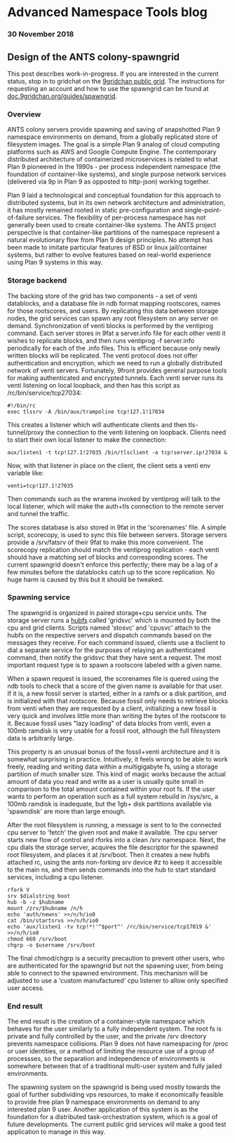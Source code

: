 # Advanced Namespace Tools blog 

### 30 November 2018

## Design of the ANTS colony-spawngrid

This post describes work-in-progress. If you are interested in the current status, stop in to gridchat on the [9gridchan public grid](http://wiki.9gridchan.org/public_grid/index.html). The instructions for requesting an account and how to use the spawngrid can be found at [doc.9gridchan.org/guides/spawngrid](//doc.9gridchan.org/guides/spawngrid).

### Overview

ANTS colony servers provide spawning and saving of snapshotted Plan 9 namespace environments on demand, from a globally replicated store of filesystem images. The goal is a simple Plan 9 analog of cloud computing platforms such as AWS and Google Compute Engine. The contemporary distributed architecture of containerized microservices is related to what Plan 9 pioneered in the 1990s - per process independent namespace (the foundation of container-like systems), and single purpose network services (delivered via 9p in Plan 9 as opposted to http-json) working together.

Plan 9 laid a technological and conceptual foundation for this approach to distributed systems, but in its own network architecture and administration, it has mostly remained rooted in static pre-configuration and single-point-of-failure services. The flexibility of per-process namespace has not generally been used to create container-like systems. The ANTS project perspective is that container-like partitions of the namespace represent a natural evolutionary flow from Plan 9 design principles. No attempt has been made to imitate particular features of BSD or linux jail/container systems, but rather to evolve features based on real-world experience using Plan 9 systems in this way.

### Storage backend

The backing store of the grid has two components - a set of venti datablocks, and a database file in ndb format mapping rootscores, names for those rootscores, and users. By replicating this data between storage nodes, the grid services can spawn any root filesystem on any server on demand. Synchronization of venti blocks is performed by the ventiprog command. Each server stores in 9fat a server.info file for each other venti it wishes to replicate blocks, and then runs ventiprog -f server.info periodically for each of the .info files. This is efficient because only newly written blocks will be replicated. The venti protocol does not offer authentication and encryption, which we need to run a globally distributed network of venti servers. Fortunately, 9front provides general purpose tools for making authenticated and encrypted tunnels. Each venti server runs its venti listening on local loopback, and then has this script as /rc/bin/service/tcp27034:

	#!/bin/rc
	exec tlssrv -A /bin/aux/trampoline tcp!127.1!17034

This creates a listener which will authenticate clients and then tls-tunnel/proxy the connection to the venti listening on loopback. Clients need to start their own local listener to make the connection:

	aux/listen1 -t tcp!127.1!27035 /bin/tlsclient -a tcp!server.ip!27034 &

Now, with that listener in place on the client, the client sets a venti env variable like:

	venti=tcp!127.1!27035

Then commands such as the wrarena invoked by ventiprog will talk to the local listener, which will make the auth+tls connection to the remote server and tunnel the traffic.

The scores database is also stored in 9fat in the 'scorenames' file. A simple script, scorecopy, is used to sync this file between servers. Storage servers provide a /srv/fatsrv of their 9fat to make this more convenient. The scorecopy replication should match the ventiprog replication - each venti should have a matching set of blocks and corresponding scores. The current spawngrid doesn't enforce this perfectly; there may be a lag of a few minutes before the datablocks catch up to the score replication. No huge harm is caused by this but it should be tweaked.

### Spawning service

The spawngrid is organized in paired storage+cpu service units. The storage server runs a [hubfs](//ants.9gridchan.org/magic/man2html/4/hubfs) called 'gridsvc' which is mounted by both the cpu and grid clients. Scripts named 'stosvc' and 'cpusvc' attach to the hubfs on the respective servers and dispatch commands based on the messages they receive. For each command issued, clients use a tlsclient to dial a separate service for the purposes of relaying an authenticated command, then notify the gridsvc that they have sent a request. The most important request type is to spawn a rootscore labeled with a given name.

When a spawn request is issued, the scorenames file is quered using the ndb tools to check that a score of the given name is available for that user. If it is, a new fossil server is started, either in a ramfs or a disk partition, and is initialized with that rootscore. Because fossil only needs to retrieve blocks from venti when they are requested by a client, initializing a new fossil is very quick and involves little more than writing the bytes of the rootscore to it. Because fossil uses "lazy loading" of data blocks from venti, even a 100mb ramdisk is very usable for a fossil root, although the full filesystem data is arbitrarily large.

This property is an unusual bonus of the fossil+venti architecture and it is somewhat surprising in practice. Intuitively, it feels wrong to be able to work freely, reading and writing data within a multigigabyte fs, using a storage partition of much smaller size. This kind of magic works because the actual amount of data you read and write as a user is usually quite small in comparison to the total amount contained within your root fs. If the user wants to perform an operation such as a full system rebuild in /sys/src, a 100mb ramdisk is inadequate, but the 1gb+ disk partitions available via 'spawndisk' are more than large enough.

After the root filesystem is running, a message is sent to to the connected cpu server to 'fetch' the given root and make it available. The cpu server starts new flow of control and rforks into a clean /srv namespace. Next, the cpu dials the storage server, acquires the file descriptor for the spawned root filesystem, and places it at /srv/boot. Then it creates a new hubfs attached rc, using the ants non-forking srv device #z to keep it accessible to the main ns, and then sends commands into the hub to start standard services, including a cpu listener.

	rfork V
	srv $dialstring boot
	hub -b -z $hubname
	mount /zrv/$hubname /n/h
	echo 'auth/newns' >>/n/h/io0
	cat /bin/startsrvs >>/n/h/io0
	echo 'aux/listen1 -tv tcp!*!'^$port^' /rc/bin/service/tcp17019 &' >>/n/h/io0
	chmod 660 /srv/boot
	chgrp -o $username /srv/boot

The final chmod/chgrp is a security precaution to prevent other users, who are authenticated for the spawngrid but not the spawning user, from being able to connect to the spawned environment. This mechanism will be adjusted to use a 'custom manufactured' cpu listener to allow only specified user access.

### End result

The end result is the creation of a container-style namespace which behaves for the user similarly to a fully independent system. The root fs is private and fully controlled by the user, and the private /srv directory prevents namespace collisions. Plan 9 does not have namespacing for /proc or user identities, or a method of limiting the resource use of a group of processses, so the separation and independence of environments is somewhere between that of a traditional multi-user system and fully jailed environments.

The spawning system on the spawngrid is being used mostly towards the goal of further subdividing vps resources, to make it economically feasible to provide free plan 9 namespace environments on demand to any interested plan 9 user. Another application of this system is as the foundation for a distributed task-orchestration system, which is a goal of future developments. The current public grid services will make a good test application to manage in this way.

